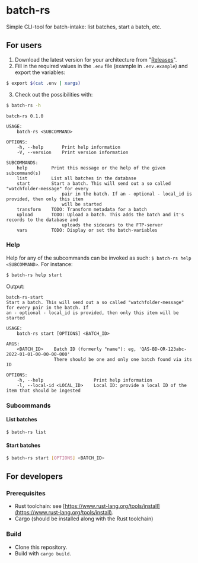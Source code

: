 # batch-rs

Simple CLI-tool for batch-intake: list batches, start a batch, etc.

## For users

1. Download the latest version for your architecture from "[Releases](https://github.com/viaacode/batch-rs/releases)".
2. Fill in the required values in the `.env` file (example in `.env.example`) and export the variables:

  ```bash
  $ export $(cat .env | xargs)
  ```

3. Check out the possibilities with:

  ```bash
  $ batch-rs -h
  ```

  ```
  batch-rs 0.1.0

  USAGE:
      batch-rs <SUBCOMMAND>

  OPTIONS:
      -h, --help       Print help information
      -V, --version    Print version information

  SUBCOMMANDS:
      help         Print this message or the help of the given subcommand(s)
      list         List all batches in the database
      start        Start a batch. This will send out a so called "watchfolder-message" for every
                       pair in the batch. If an - optional - local_id is provided, then only this item
                       will be started
      transform    TODO: Transform metadata for a batch
      upload       TODO: Upload a batch. This adds the batch and it's records to the database and
                       uploads the sidecars to the FTP-server
      vars         TODO: Display or set the batch-variables
  ```

### Help

Help for any of the subcommands can be invoked as such: `$ batch-rs help <SUBCOMMAND>`. For instance:

```bash
$ batch-rs help start
```

Output:

```
batch-rs-start
Start a batch. This will send out a so called "watchfolder-message" for every pair in the batch. If
an - optional - local_id is provided, then only this item will be started

USAGE:
    batch-rs start [OPTIONS] <BATCH_ID>

ARGS:
    <BATCH_ID>    Batch ID (formerly "name"): eg, 'QAS-BD-OR-123abc-2022-01-01-00-00-00-000'
                  There should be one and only one batch found via its ID

OPTIONS:
    -h, --help                   Print help information
    -l, --local-id <LOCAL_ID>    Local ID: provide a local ID of the item that should be ingested

```

### Subcommands

#### List batches

```bash
$ batch-rs list
```

#### Start batches

```bash
$ batch-rs start [OPTIONS] <BATCH_ID>
```

## For developers

### Prerequisites

- Rust toolchain: see [https://www.rust-lang.org/tools/install](https://www.rust-lang.org/tools/install).
- Cargo (should be installed along with the Rust toolchain)

### Build

- Clone this repository.
- Build with `cargo build`.
